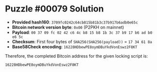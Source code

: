 # Puzzle #00079 Solution

- **Provided hash160**: `3709fc0242c64cb815b81b3c37b917b6adb0e65c`
- **Bitcoin network version byte**: `0x00` (P2PKH on mainnet)
- **Payload**: `00 37 09 fc 02 42 c6 4c b8 15 b8 1b 3c 37 b9 17 b6 ad b0 e6 5c`
- **Checksum**: First four bytes of `SHA256(SHA256(payload))` = `17 34 61 8a`
- **Base58Check encoding**: `16228HDbewPE8oymDBuYkdVonEswz2F8KT`

Therefore, the completed Bitcoin address for the given locking script is:

```
16228HDbewPE8oymDBuYkdVonEswz2F8KT
```
